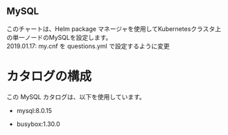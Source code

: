 ## MySQL

このチャートは、Helm package マネージャを使用してKubernetesクラスタ上の単一ノードのMySQLを設定します。  
2019.01.17: my.cnf を questions.yml で設定するように変更

# カタログの構成

この MySQL カタログは、以下を使用しています。

- mysql:8.0.15

- busybox:1.30.0

